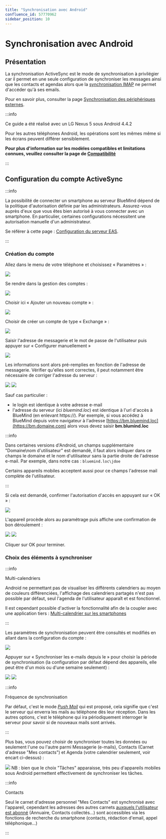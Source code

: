 ```yaml
---
title: "Synchronisation avec Android"
confluence_id: 57770962
sidebar_position: 10
---
```

# Synchronisation avec Android

## Présentation

La synchronisation ActiveSync est le mode de synchronisation à privilégier car il permet en une seule configuration de synchroniser les messages ainsi que les contacts et agendas alors que la [synchronisation IMAP](./Synchronisation_IMAP_sous_Android.md) ne permet d'accéder qu'à ses emails.

Pour en savoir plus, consulter la page [Synchronisation des périphériques externes](./Configuration_des_peripheriques_mobiles.md).


:::info

Ce guide a été réalisé avec un LG Nexus 5 sous Android 4.4.2

Pour les autres téléphones Android, les opérations sont les mêmes même si les écrans peuvent différer sensiblement.

**Pour plus d'information sur les modèles compatibles et limitations connues, veuillez consulter la page de [Compatibilité](../../FAQ_Foire_aux_questions_/Compatibilite.md)**

:::

## Configuration du compte ActiveSync


:::info

La possibilité de connecter un smartphone au serveur BlueMind dépend de la politique d'autorisation définie par les administrateurs. Assurez-vous auprès d'eux que vous êtes bien autorisé à vous connecter avec un smartphone. En particulier, certaines configurations nécessitent une autorisation manuelle d'un administrateur.

Se référer à cette page : [Configuration du serveur EAS](../../Guide_de_l_administrateur/BlueMind_et_mobilite/Configuration_du_serveur_EAS.md).

:::

### Création du compte

Allez dans le menu de votre téléphone et choisissez « Paramètres » :

![](../../attachments/57770962/66093492.png)

Se rendre dans la gestion des comptes :

![](../../attachments/57770962/66093491.png)

Choisir ici « Ajouter un nouveau compte » :

![](../../attachments/57770962/66093490.png)

Choisir de créer un compte de type « Exchange » :

![](../../attachments/57770962/66093488.png)

Saisir l'adresse de messagerie et le mot de passe de l'utilisateur puis appuyer sur « Configurer manuellement »

![](../../attachments/57770962/66093489.png)

Les informations sont alors pré-remplies en fonction de l'adresse de messagerie. Vérifier qu'elles sont correctes, il peut notamment être nécessaire de corriger l'adresse du serveur :

![](../../attachments/57770962/66093487.png) ![](../../attachments/57770962/66093486.png)

Sauf cas particulier :

- le login est identique à votre adresse e-mail
- l'adresse du serveur (ici *bluemind.loc*) est identique à l'url d'accès à BlueMind (en enlevant https://). Par exemple, si vous accédez à BlueMind depuis votre navigateur à l'adresse  [https://bm.bluemind.loc](https://bm.domaine.com)  alors vous devez saisir **bm.blumind.loc**


:::info

Dans certaines versions d'Android, un champs supplémentaire "Domaine\nom d'utilisateur" est demandé, il faut alors indiquer dans ce champs le domaine et le nom d'utilisateur sans la partie droite de l'adresse e-mail.
Par exemple, dans notre cas : `bluemind.loc\jdoe`

Certains appareils mobiles acceptent aussi pour ce champs l'adresse mail complète de l'utilisateur.

:::

Si cela est demandé, confirmer l'autorisation d'accès en appuyant sur « OK » :

![](../../attachments/57770962/66093512.png)

L'appareil procède alors au paramétrage puis affiche une confirmation de bon déroulement :

![](../../attachments/57770962/66093485.png) ![](../../attachments/57770962/66093484.png)

Cliquer sur OK pour terminer.

### Choix des éléments à synchroniser


:::info

Multi-calendriers

Android ne permettant pas de visualiser les différents calendriers au moyen de couleurs différenciées, l'affichage des calendriers partagés n'est pas possible par défaut, seul l'agenda de l'utilisateur apparaît et est fonctionnel.

Il est cependant possible d'activer la fonctionnalité afin de la coupler avec une application tiers : [Multi-calendrier sur les smartphones](../../Base_de_connaissance/Multi_calendrier_sur_les_smartphones.md)

:::

Les paramètres de synchronisation peuvent être consultés et modifiés en allant dans la configuration du compte :

![](../../attachments/57770962/66093483.png)

Appuyer sur « Synchroniser les e-mails depuis le » pour choisir la période de synchronisation (la configuration par défaut dépend des appareils, elle peut être d'un mois ou d'une semaine seulement) :

![](../../attachments/57770962/66093482.png) ![](../../attachments/57770962/66093481.png)


:::info

Fréquence de synchronisation

Par défaut, c'est le mode *[Push Mail](http://fr.wikipedia.org/wiki/Push_mail)* qui est proposé, cela signifie que c'est le serveur qui enverra les mails au téléphone dès leur réception. Dans les autres options, c'est le téléphone qui ira périodiquement interroger le serveur pour savoir si de nouveaux mails sont arrivés.

:::

Plus bas, vous pouvez choisir de synchroniser toutes les données ou seulement l'une ou l'autre parmi Messagerie (e-mails), Contacts (Carnet d'adresse "Mes contacts") et Agenda (votre calendrier seulement, voir encart ci-dessus) :

![](../../attachments/57770962/66093480.png)
NB : bien que le choix "Tâches" apparaisse, très peu d'appareils mobiles sous Android permettent effectivement de synchroniser les tâches.


:::info

Contacts

Seul le carnet d'adresse personnel "Mes Contacts" est synchronisé avec l'appareil, cependant les adresses des autres carnets [auxquels l'utilisateur est abonné](../Les_contacts/Utiliser_un_carnet_d_adresses_partage.md) (Annuaire, Contacts collectés...) sont accessibles via les fonctions de recherche du smartphone (contacts, rédaction d'email, appel téléphonique...)

:::


